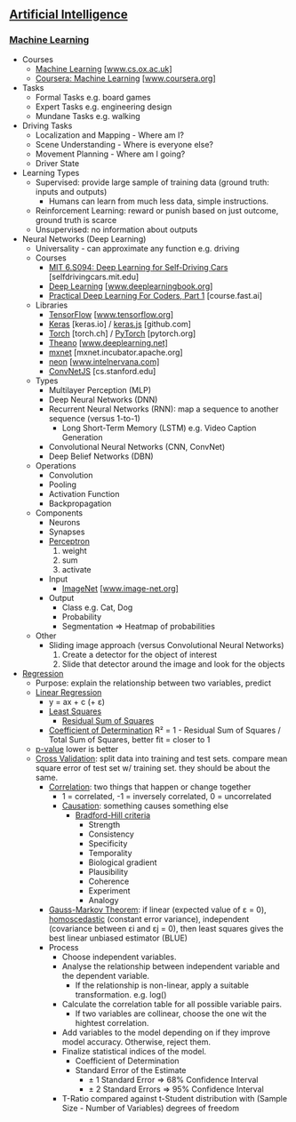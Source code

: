 ## [Artificial Intelligence](https://en.wikipedia.org/wiki/Artificial_intelligence)
### [Machine Learning](https://en.wikipedia.org/wiki/Machine_learning)
  * Courses
    * [Machine Learning](https://www.cs.ox.ac.uk/people/nando.defreitas/machinelearning/) [www.cs.ox.ac.uk]
    * [Coursera: Machine Learning](https://www.coursera.org/learn/machine-learning) [www.coursera.org]
  * Tasks
    * Formal Tasks e.g. board games
    * Expert Tasks e.g. engineering design
    * Mundane Tasks e.g. walking
  * Driving Tasks
    * Localization and Mapping - Where am I?
    * Scene Understanding - Where is everyone else?
    * Movement Planning - Where am I going?
    * Driver State
  * Learning Types
    * Supervised: provide large sample of training data (ground truth: inputs and outputs)
      * Humans can learn from much less data, simple instructions.
    * Reinforcement Learning: reward or punish based on just outcome, ground truth is scarce
    * Unsupervised: no information about outputs
  * Neural Networks (Deep Learning)
    * Universality - can approximate any function e.g. driving
    * Courses
      * [MIT 6.S094: Deep Learning for Self-Driving Cars](http://selfdrivingcars.mit.edu) [selfdrivingcars.mit.edu]
      * [Deep Learning](http://www.deeplearningbook.org) [www.deeplearningbook.org]
      * [Practical Deep Learning For Coders, Part 1](http://course.fast.ai) [course.fast.ai]
    * Libraries
      * [TensorFlow](https://www.tensorflow.org) [www.tensorflow.org]
      * [Keras](https://keras.io) [keras.io] / [keras.js](https://github.com/transcranial/keras-js) [github.com]
      * [Torch](http://torch.ch) [torch.ch] / [PyTorch](http://pytorch.org) [pytorch.org]
      * [Theano](http://www.deeplearning.net/software/theano/) [www.deeplearning.net]
      * [mxnet](https://mxnet.incubator.apache.org) [mxnet.incubator.apache.org]
      * [neon](https://www.intelnervana.com/neon/) [www.intelnervana.com]
      * [ConvNetJS](http://cs.stanford.edu/people/karpathy/convnetjs/) [cs.stanford.edu]
    * Types
      * Multilayer Perception (MLP)
      * Deep Neural Networks (DNN)
      * Recurrent Neural Networks (RNN): map a sequence to another sequence (versus 1-to-1)
        * Long Short-Term Memory (LSTM) e.g. Video Caption Generation
      * Convolutional Neural Networks (CNN, ConvNet)
      * Deep Belief Networks (DBN)
    * Operations
      * Convolution
      * Pooling
      * Activation Function
      * Backpropagation
    * Components
      * Neurons
      * Synapses
      * [Perceptron](https://en.wikipedia.org/wiki/Perceptron)
        1. weight
        2. sum
        3. activate
      * Input
        * [ImageNet](http://www.image-net.org) [www.image-net.org]
      * Output
        * Class e.g. Cat, Dog
        * Probability
        * Segmentation => Heatmap of probabilities
    * Other
      * Sliding image approach (versus Convolutional Neural Networks)
        1. Create a detector for the object of interest
        2. Slide that detector around the image and look for the objects
  * [Regression](https://en.wikipedia.org/wiki/Regression_analysis)
    * Purpose: explain the relationship between two variables, predict 
    * [Linear Regression](https://en.wikipedia.org/wiki/Linear_regression)
      * y = ax + c (+ ε)
      * [Least Squares](https://en.wikipedia.org/wiki/Least_squares)
        * [Residual Sum of Squares](https://en.wikipedia.org/wiki/Residual_sum_of_squares)
      * [Coefficient of Determination](https://en.wikipedia.org/wiki/Coefficient_of_determination) R² = 1 - Residual Sum of Squares / Total Sum of Squares, better fit = closer to 1
    * [p-value](https://en.wikipedia.org/wiki/P-value) lower is better
    * [Cross Validation](https://en.wikipedia.org/wiki/Cross-validation_(statistics)): split data into training and test sets. compare mean square error of test set w/ training set. they should be about the same.
      * [Correlation](https://en.wikipedia.org/wiki/Correlation_and_dependence): two things that happen or change together
        * 1 = correlated, -1 = inversely correlated, 0 = uncorrelated
        * [Causation](https://en.wikipedia.org/wiki/Causality): something causes something else
          * [Bradford-Hill criteria](https://en.wikipedia.org/wiki/Bradford_Hill_criteria)
            * Strength
            * Consistency
            * Specificity
            * Temporality
            * Biological gradient
            * Plausibility
            * Coherence
            * Experiment
            * Analogy
      * [Gauss-Markov Theorem](https://en.wikipedia.org/wiki/Gauss–Markov_theorem): if linear (expected value of ε = 0), [homoscedastic](https://en.wikipedia.org/wiki/Homoscedasticity) (constant error variance), independent (covariance between εi and εj = 0), then least squares gives the best linear unbiased estimator (BLUE)
      * Process
        * Choose independent variables.
        * Analyse the relationship between independent variable and the dependent variable.
          * If the relationship is non-linear, apply a suitable transformation. e.g. log()
        * Calculate the correlation table for all possible variable pairs.
          * If two variables are collinear, choose the one wit the hightest correlation.
        * Add variables to the model depending on if they improve model accuracy. Otherwise, reject them.
        * Finalize statistical indices of the model.
          * Coefficient of Determination
          * Standard Error of the Estimate
            * ± 1 Standard Error => 68% Confidence Interval
            * ± 2 Standard Errors => 95% Confidence Interval
        * T-Ratio compared against t-Student distribution with (Sample Size - Number of Variables) degrees of freedom
